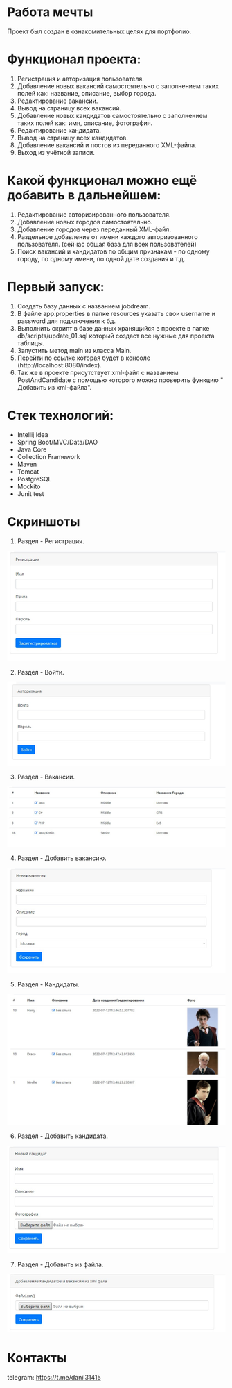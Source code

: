 Работа мечты
===

Проект был создан в ознакомительных целях для портфолио.

Функционал проекта:
===

1. Регистрация и авторизация пользователя.
2. Добавление новых вакансий самостоятельно с заполнением таких полей как: название, описание, выбор города.
3. Редактирование вакансии.
4. Вывод на страницу всех вакансий.
5. Добавление новых кандидатов самостоятельно с заполнением таких полей как: имя, описание, фотография.
6. Редактирование кандидата.
7. Вывод на страницу всех кандидатов.
8. Добавление вакансий и постов из переданного XML-файла.
9. Выход из учётной записи.

Какой функционал можно ещё добавить в дальнейшем:
===

1. Редактирование авторизированного пользователя.
2. Добавление новых городов самостоятельно.
3. Добавление городов через переданный XML-файл.
4. Раздельное добавление от имени каждого авторизованного пользователя. (сейчас общая база для всех пользователей)
5. Поиск вакансий и кандидатов по общим признакам - по одному городу, по одному имени, по одной дате создания и т.д.

Первый запуск:
===

1. Создать базу данных с названием jobdream.
2. В файле app.properties в папке resources указать свои username и password для подключения к бд.
3. Выполнить скрипт в базе данных хранящийся в проекте в папке db/scripts/update_01.sql который создаст все нужные для
   проекта таблицы.
4. Запустить метод main из класса Main.
5. Перейти по ссылке которая будет в консоле (http://localhost:8080/index).
6. Так же в проекте присутствует xml-файл с названием PostAndCandidate с помощью которого можно проверить функцию "
   Добавить из xml-файла".

Стек технологий:
===

- Intellij Idea
- Spring Boot/MVC/Data/DAO
- Java Core
- Collection Framework
- Maven
- Tomcat
- PostgreSQL
- Mockito
- Junit test

Скриншоты
===

1. Раздел - Регистрация.

![img.png](images/image_1.jpg)

2. Раздел - Войти.

![img.png](images/image_2.jpg)

3. Раздел - Вакансии.

![img.png](images/image_3.jpg)

4. Раздел - Добавить вакансию.

![img.png](images/image_4.jpg)

5. Раздел - Кандидаты.

![img.png](images/image_5.jpg)

6. Раздел - Добавить кандидата.

![img.png](images/image_6.jpg)

7. Раздел - Добавить из файла.

![img.png](images/image_7.jpg)

Контакты
===
telegram: https://t.me/danil31415
